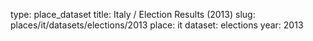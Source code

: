 type: place_dataset
title: Italy / Election Results (2013)
slug: places/it/datasets/elections/2013
place: it
dataset: elections
year: 2013
